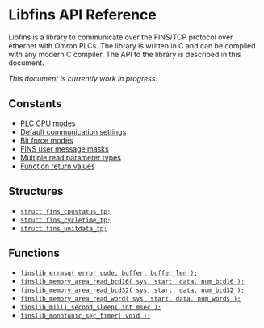 # Libfins API Reference

Libfins is a library to communicate over the FINS/TCP protocol over ethernet with Omron PLCs. The library is written
in C and can be compiled with any modern C compiler. The API to the library is described in this document.

*This document is currently work in progress.*

## Constants

* [PLC CPU modes](doc/FINS_CPU_MODE.md)
* [Default communication settings](doc/FINS_DEFAULT.md)
* [Bit force modes](doc/FINS_FORCE.md)
* [FINS user message masks](doc/FINS_MSG.md)
* [Multiple read parameter types](doc/FINS_MULTI_TYPE.md)
* [Function return values](doc/FINS_RETVAL.md)

## Structures

* [`struct fins_cpustatus_tp;`](doc/fins_cpustatus_tp.md)
* [`struct fins_cycletime_tp;`](doc/fins_cycletime_tp.md)
* [`struct fins_unitdata_tp;`](doc/fins_unitdata_tp.md)

## Functions

* [`finslib_errmsg( error_code, buffer, buffer_len );`](doc/finslib_errmsg.md)
* [`finslib_memory_area_read_bcd16( sys, start, data, num_bcd16 );`](doc/finslib_memory_area_read_bcd16.md)
* [`finslib_memory_area_read_bcd32( sys, start, data, num_bcd32 );`](doc/finslib_memory_area_read_bcd32.md)
* [`finslib_memory_area_read_word( sys, start, data, num_words );`](doc/finslib_memory_area_read_word.md)
* [`finslib_milli_second_sleep( int msec );`](doc/finslib_milli_second_sleep.md)
* [`finslib_monotonic_sec_timer( void );`](doc/finslib_monotonic_sec_timer.md)
